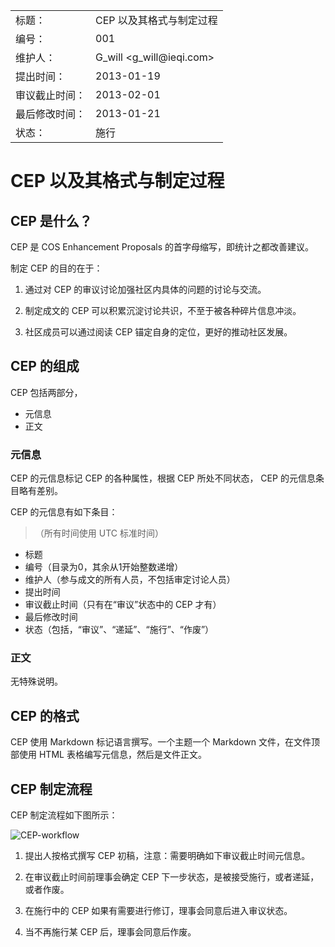 <table>
    <tr>
        <td>标题：</td>
        <td>CEP 以及其格式与制定过程</td>
    </tr>
    <tr>
        <td>编号：</td>
        <td>001</td>
    </tr>
    <tr>
        <td>维护人：</td>
        <td>G_will &lt;g_will@ieqi.com&gt;</td>
    </tr>
    <tr>
        <td>提出时间：</td>
        <td> 2013-01-19 </td>
    </tr>
    <tr>
        <td>审议截止时间：</td>
        <td> 2013-02-01 </td>
    </tr>
    <tr>
        <td>最后修改时间：</td>
        <td> 2013-01-21 </td>
    </tr>
    <tr>
        <td>状态：</td>
        <td>施行</td>
    </tr> 
</table>

# CEP 以及其格式与制定过程

## CEP 是什么？

CEP 是 COS Enhancement Proposals 的首字母缩写，即统计之都改善建议。

制定 CEP 的目的在于：

1. 通过对 CEP 的审议讨论加强社区内具体的问题的讨论与交流。

2. 制定成文的 CEP 可以积累沉淀讨论共识，不至于被各种碎片信息冲淡。

3. 社区成员可以通过阅读 CEP 锚定自身的定位，更好的推动社区发展。

## CEP 的组成

CEP 包括两部分，

* 元信息
* 正文

### 元信息

CEP 的元信息标记 CEP 的各种属性，根据 CEP 所处不同状态， CEP 的元信息条目略有差别。

CEP 的元信息有如下条目：

>  （所有时间使用 UTC 标准时间）

* 标题
* 编号（目录为0，其余从1开始整数递增）
* 维护人（参与成文的所有人员，不包括审定讨论人员）
* 提出时间
* 审议截止时间（只有在“审议”状态中的 CEP 才有）
* 最后修改时间
* 状态（包括，“审议”、“递延”、“施行”、“作废”）

### 正文

无特殊说明。

## CEP 的格式

CEP 使用 Markdown 标记语言撰写。一个主题一个 Markdown 文件，在文件顶部使用 HTML 表格编写元信息，然后是文件正文。

## CEP 制定流程

CEP 制定流程如下图所示：

![CEP-workflow](https://raw.github.com/cosname/admin/master/CEP/static/img/cep-workflow.png)

1. 提出人按格式撰写 CEP 初稿，注意：需要明确如下审议截止时间元信息。

2. 在审议截止时间前理事会确定 CEP 下一步状态，是被接受施行，或者递延，或者作废。

3. 在施行中的 CEP 如果有需要进行修订，理事会同意后进入审议状态。

4. 当不再施行某 CEP 后，理事会同意后作废。



